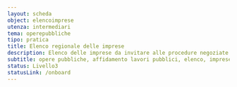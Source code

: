 ```yaml
---
layout: scheda
object: elencoimprese
utenza: intermediari
tema: operepubbliche
tipo: pratica
title: Elenco regionale delle imprese
description: Elenco delle imprese da invitare alle procedure negoziate per l’affidamento di lavori pubblici di importo inferiore a un milione di euro
subtitle: opere pubbliche, affidamento lavori pubblici, elenco, imprese
status: Livello3
statusLink: /onboard
---
```

